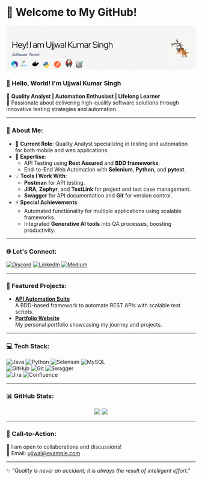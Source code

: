 # 🌟 Welcome to My GitHub!

![Banner](https://github.com/automatealchemist/automatealchemist/blob/main/github_banner.png)

### 👋 Hello, World! I'm Ujjwal Kumar Singh

🌟 **Quality Analyst | Automation Enthusiast | Lifelong Learner**  
🌱 Passionate about delivering high-quality software solutions through innovative testing strategies and automation.  

---

### 💼 About Me:
- 🔭 **Current Role**: Quality Analyst specializing in testing and automation for both mobile and web applications.  
- 🌱 **Expertise**:  
  - API Testing using **Rest Assured** and **BDD frameworks**.  
  - End-to-End Web Automation with **Selenium**, **Python**, and **pytest**.  
- 💡 **Tools I Work With**:  
  - **Postman** for API testing.  
  - **JIRA**, **Zephyr**, and **TestLink** for project and test case management.  
  - **Swagger** for API documentation and **Git** for version control.  
- ⚡ **Special Achievements**:  
  - Automated functionality for multiple applications using scalable frameworks.  
  - Integrated **Generative AI tools** into QA processes, boosting productivity.  

---

### 🌐 Let's Connect:
[![Discord](https://img.shields.io/badge/Discord-%237289DA.svg?logo=discord&logoColor=white)](https://discord.com/channels/@angrybirdd) 
[![LinkedIn](https://img.shields.io/badge/LinkedIn-%230077B5.svg?logo=linkedin&logoColor=white)](https://www.linkedin.com/in/ujjwal-k-singh) 
[![Medium](https://img.shields.io/badge/Medium-12100E?logo=medium&logoColor=white)](https://medium.com/@thetestinginsight)  

---

### 🚀 Featured Projects:
- [**API Automation Suite**](https://github.com/automatealchemist/API-Automation)  
  A BDD-based framework to automate REST APIs with scalable test scripts.
- [**Portfolio Website**](https://automatealchemist.github.io)  
  My personal portfolio showcasing my journey and projects.

---

### 💻 Tech Stack:
![Java](https://img.shields.io/badge/java-%23ED8B00.svg?style=for-the-badge&logo=openjdk&logoColor=white) 
![Python](https://img.shields.io/badge/python-3670A0?style=for-the-badge&logo=python&logoColor=ffdd54) 
![Selenium](https://img.shields.io/badge/selenium-%23172BF4.svg?style=for-the-badge&logo=selenium&logoColor=white) 
![MySQL](https://img.shields.io/badge/mysql-4479A1.svg?style=for-the-badge&logo=mysql&logoColor=white)  
![GitHub](https://img.shields.io/badge/github-%23121011.svg?style=for-the-badge&logo=github&logoColor=white) 
![Git](https://img.shields.io/badge/git-%23F05033.svg?style=for-the-badge&logo=git&logoColor=white) 
![Swagger](https://img.shields.io/badge/-Swagger-%23Clojure?style=for-the-badge&logo=swagger&logoColor=white)  
![Jira](https://img.shields.io/badge/jira-%230A0FFF.svg?style=for-the-badge&logo=jira&logoColor=white) 
![Confluence](https://img.shields.io/badge/confluence-%23172BF4.svg?style=for-the-badge&logo=confluence&logoColor=white)

---

### 📊 GitHub Stats:
<div align="center">
  <img src="https://github-readme-stats.vercel.app/api?username=automatealchemist&show_icons=true&theme=onedark" width="48%">
  <img src="https://github-readme-stats.vercel.app/api/top-langs/?username=automatealchemist&layout=compact&theme=onedark" width="48%">
</div>

---

### 🎯 Call-to-Action:
🚀 I am open to collaborations and discussions!  
📩 Email: [ujjwal@example.com](mailto:ujjwal@example.com)  

---

✨ _"Quality is never an accident; it is always the result of intelligent effort."_  
